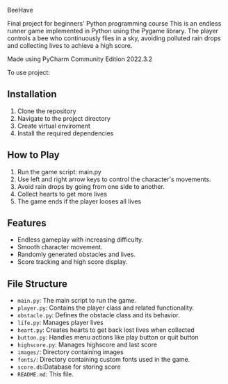 BeeHave

Final project for beginners' Python programming course
This is an endless runner game implemented in Python using the Pygame library. The player controls a bee who continuously flies in a sky, avoiding polluted rain drops and collecting lives to achieve a high score.

Made using PyCharm Community Edition 2022.3.2

To use project:

## Installation
1. Clone the repository
2. Navigate to the project directory
3. Create virtual enviroment
4. Install the required dependencies

## How to Play
1. Run the game script: main.py
2. Use left and right arrow keys to control the character's movements.
3. Avoid rain drops by going from one side to another.
4. Collect hearts to get more lives
5. The game ends if the player looses all lives

## Features
- Endless gameplay with increasing difficulty.
- Smooth character movement.
- Randomly generated obstacles and lives.
- Score tracking and high score display.

## File Structure
- `main.py`: The main script to run the game.
- `player.py`: Contains the player class and related functionality.
- `obstacle.py`: Defines the obstacle class and its behavior.
- `life.py`: Manages player lives
- `heart.py`: Creates hearts to get back lost lives when collected
- `button.py`: Handles menu actions like play button or quit button
- `highscore.py`: Manages highscore and last score
- `images/`: Directory containing images
- `fonts/`: Directory containing custom fonts used in the game.
- `score.db`:Database for storing score
- `README.md`: This file.
